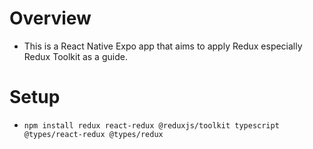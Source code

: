# Overview
- This is a React Native Expo app that aims to apply Redux especially Redux Toolkit as a guide.

# Setup
- `npm install redux react-redux @reduxjs/toolkit typescript @types/react-redux @types/redux`